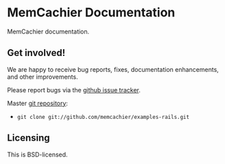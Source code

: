 # MemCachier Documentation

MemCachier documentation.

## Get involved!

We are happy to receive bug reports, fixes, documentation
enhancements, and other improvements.

Please report bugs via the [github issue
tracker](http://github.com/memcachier/examples-rails/issues).

Master [git repository](http://github.com/memcachier/examples-rails):

* `git clone git://github.com/memcachier/examples-rails.git`

## Licensing

This is BSD-licensed.

